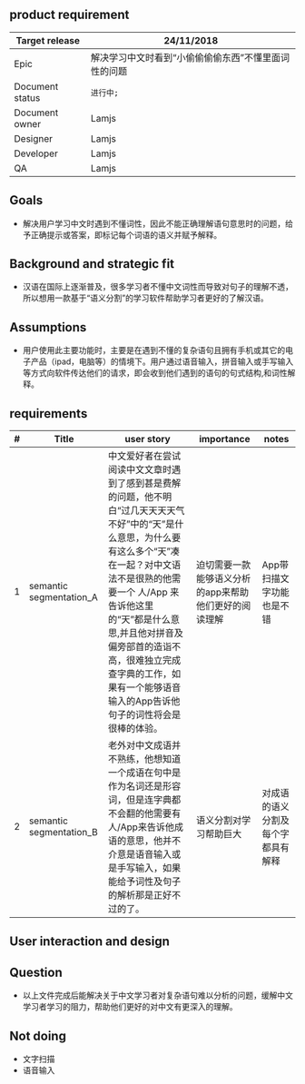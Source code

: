 ## product requirement


| Target release | 24/11/2018 | 
| ------ | ------ |
| Epic | 解决学习中文时看到“小偷偷偷偷东西”不懂里面词性的问题 |
| Document status | `进行中;` |
| Document owner | Lamjs |
| Designer | Lamjs |
| Developer | Lamjs |
| QA | Lamjs |


## Goals
- 解决用户学习中文时遇到不懂词性，因此不能正确理解语句意思时的问题，给予正确提示或答案，即标记每个词语的语义并赋予解释。



## Background and strategic fit
- 汉语在国际上逐渐普及，很多学习者不懂中文词性而导致对句子的理解不透，所以想用一款基于“语义分割”的学习软件帮助学习者更好的了解汉语。


## Assumptions
- 用户使用此主要功能时，主要是在遇到不懂的复杂语句且拥有手机或其它的电子产品（ipad，电脑等）的情境下。用户通过语音输入，拼音输入或手写输入等方式向软件传达他们的请求，即会收到他们遇到的语句的句式结构,和词性解释。


## requirements


| # | Title |  user story | importance | notes |
| ------ | ------ | ------ | ------ | ------ |
| 1 | semantic segmentation_A |中文爱好者在尝试阅读中文文章时遇到了感到甚是费解的问题，他不明白“过几天天天天气不好”中的“天”是什么意思，为什么要有这么多个“天”凑在一起？对中文语法不是很熟的他需要一个 人/App 来告诉他这里的“天”都是什么意思,并且他对拼音及偏旁部首的造诣不高，很难独立完成查字典的工作，如果有一个能够语音输入的App告诉他句子的词性将会是很棒的体验。| 迫切需要一款能够语义分析的app来帮助他们更好的阅读理解 | App带扫描文字功能也是不错 |
| 2 | semantic segmentation_B |老外对中文成语并不熟练，他想知道一个成语在句中是作为名词还是形容词，但是连字典都不会翻的他需要有人/App来告诉他成语的意思，他并不介意是语音输入或是手写输入，如果能给予词性及句子的解析那是正好不过的了。| 语义分割对学习帮助巨大 | 对成语的语义分割及每个字都具有解释 |


## User interaction and design



## Question
- 以上文件完成后能解决关于中文学习者对复杂语句难以分析的问题，缓解中文学习者学习的阻力，帮助他们更好的对中文有更深入的理解。

## Not doing
- 文字扫描
- 语音输入
